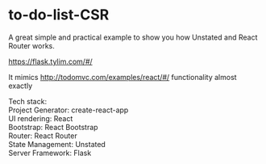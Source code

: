 # to-do-list-CSR

A great simple and practical example to show you how Unstated and React Router works.

https://flask.tylim.com/#/

It mimics http://todomvc.com/examples/react/#/ functionality almost exactly

Tech stack:  
Project Generator: create-react-app  
UI rendering: React  
Bootstrap: React Bootstrap  
Router: React Router  
State Management: Unstated  
Server Framework: Flask
